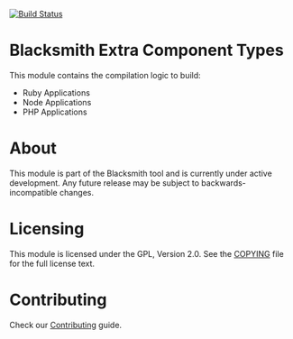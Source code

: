 [![Build Status](https://api.travis-ci.org/bitnami/blacksmith-extra-component-types.svg?branch=master)](http://travis-ci.org/bitnami/blacksmith-extra-component-types)

# Blacksmith Extra Component Types

This module contains the compilation logic to build:

- Ruby Applications
- Node Applications
- PHP Applications

# About

This module is part of the Blacksmith tool and is currently under active development. Any future release may be subject to backwards-incompatible changes.

# Licensing

This module is licensed under the GPL, Version 2.0. See the [COPYING](COPYING) file for the full license text.

# Contributing

Check our [Contributing](CONTRIBUTING.md) guide.
